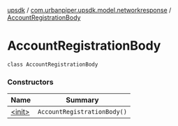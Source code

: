 [upsdk](../../index.md) / [com.urbanpiper.upsdk.model.networkresponse](../index.md) / [AccountRegistrationBody](./index.md)

# AccountRegistrationBody

`class AccountRegistrationBody`

### Constructors

| Name | Summary |
|---|---|
| [&lt;init&gt;](-init-.md) | `AccountRegistrationBody()` |
